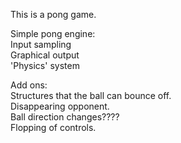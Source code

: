 This is a pong game.

Simple pong engine:  
Input sampling  
Graphical output  
'Physics' system  

Add ons:  
Structures that the ball can bounce off.  
Disappearing opponent.  
Ball direction changes????  
Flopping of controls.  

